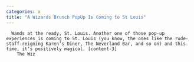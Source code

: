 ```yaml
---
categories: a
title: "A Wizards Brunch PopUp Is Coming to St Louis"
---
```


      
      

      
         
      Wands at the ready, St. Louis. Another one of those pop-up experiences is coming to St. Louis (you know, the ones like the rude-staff-reigning Karen’s Diner, The Neverland Bar, and so on) and this time, it’s positively magical. [content-3]      
        The Wiz